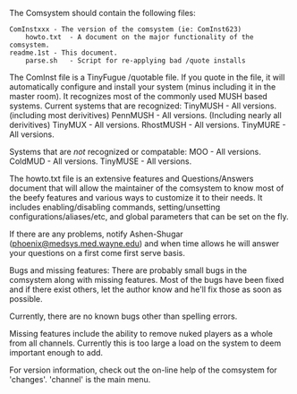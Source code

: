 The Comsystem should contain the following files:

	ComInstxxx - The version of the comsystem (ie: ComInst623)
        howto.txt  - A document on the major functionality of the comsystem.
	readme.1st - This document.
        parse.sh   - Script for re-applying bad /quote installs

The ComInst file is a TinyFugue /quotable file.  If you quote in the file,
it will automatically configure and install your system (minus including
it in the master room).  It recognizes most of the commonly used MUSH based
systems.  Current systems that are recognized:
	TinyMUSH  - All versions. (including most derivitives)
	PennMUSH  - All versions. (Including nearly all derivitives)
	TinyMUX   - All versions.
	RhostMUSH - All versions.
	TinyMURE  - All versions.

Systems that are *not* recognized or compatable:
	MOO       - All versions.
	ColdMUD   - All versions.
	TinyMUSE  - All versions.

The howto.txt file is an extensive features and Questions/Answers document
that will allow the maintainer of the comsystem to know most of the beefy
features and various ways to customize it to their needs.  It includes
enabling/disabling commands, setting/unsetting configurations/aliases/etc,
and global parameters that can be set on the fly.

If there are any problems, notify Ashen-Shugar (phoenix@medsys.med.wayne.edu)
and when time allows he will answer your questions on a first come first
serve basis.


Bugs and missing features:
There are probably small bugs in the comsystem along with missing features.
Most of the bugs have been fixed and if there exist others, let the author
know and he'll fix those as soon as possible.  

Currently, there are no known bugs other than spelling errors.

Missing features include the ability to remove nuked players as a whole from
all channels.  Currently this is too large a load on the system to deem
important enough to add.

For version information, check out the on-line help of the comsystem for
'changes'.  'channel' is the main menu.
